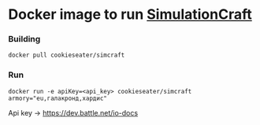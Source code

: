 # Docker image to run [SimulationCraft](https://simulationcraft.org) 

### Building

```
docker pull cookieseater/simcraft
```

### Run

```
docker run -e apiKey=<api_key> cookieseater/simcraft armory="eu,галакронд,хардис"
```

Api key -> https://dev.battle.net/io-docs
